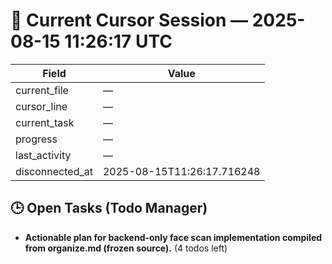 # 📝 Current Cursor Session — 2025-08-15 11:26:17 UTC

| Field | Value |
|-------|-------|
| current_file | — |
| cursor_line | — |
| current_task | — |
| progress | — |
| last_activity | — |
| disconnected_at | 2025-08-15T11:26:17.716248 |

## 🕒 Open Tasks (Todo Manager)
- **Actionable plan for backend-only face scan implementation compiled from organize.md (frozen source).** (4 todos left)

